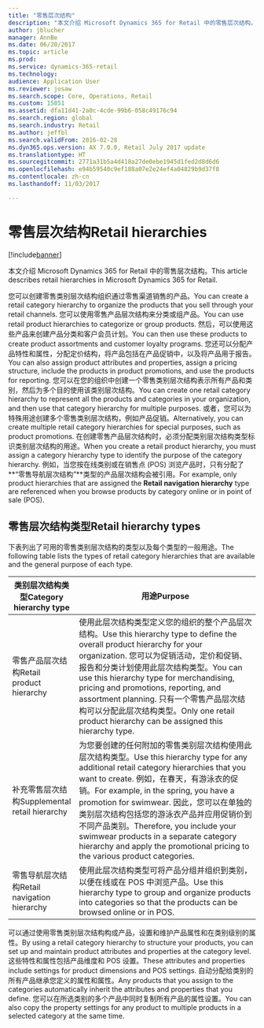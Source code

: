 ```yaml
---
title: "零售层次结构"
description: "本文介绍 Microsoft Dynamics 365 for Retail 中的零售层次结构。"
author: jblucher
manager: AnnBe
ms.date: 06/20/2017
ms.topic: article
ms.prod: 
ms.service: dynamics-365-retail
ms.technology: 
audience: Application User
ms.reviewer: josaw
ms.search.scope: Core, Operations, Retail
ms.custom: 15851
ms.assetid: dfa11d41-2a0c-4cde-99b6-058c49176c94
ms.search.region: global
ms.search.industry: Retail
ms.author: jeffbl
ms.search.validFrom: 2016-02-28
ms.dyn365.ops.version: AX 7.0.0, Retail July 2017 update
ms.translationtype: HT
ms.sourcegitcommit: 2771a31b5a4d418a27de0ebe1945d1fed2d8d6d6
ms.openlocfilehash: e94b59540c9ef188a07e2e24ef4a04829b9d37f8
ms.contentlocale: zh-cn
ms.lasthandoff: 11/03/2017

---
```


# <a name="retail-hierarchies"></a><span data-ttu-id="6d841-103">零售层次结构</span><span class="sxs-lookup"><span data-stu-id="6d841-103">Retail hierarchies</span></span>

[!include[banner](includes/banner.md)]


<span data-ttu-id="6d841-104">本文介绍 Microsoft Dynamics 365 for Retail 中的零售层次结构。</span><span class="sxs-lookup"><span data-stu-id="6d841-104">This article describes retail hierarchies in Microsoft Dynamics 365 for Retail.</span></span>

<span data-ttu-id="6d841-105">您可以创建零售类别层次结构组织通过零售渠道销售的产品。</span><span class="sxs-lookup"><span data-stu-id="6d841-105">You can create a retail category hierarchy to organize the products that you sell through your retail channels.</span></span> <span data-ttu-id="6d841-106">您可以使用零售产品层次结构来分类或组产品。</span><span class="sxs-lookup"><span data-stu-id="6d841-106">You can use retail product hierarchies to categorize or group products.</span></span> <span data-ttu-id="6d841-107">然后，可以使用这些产品来创建产品分类和客户会员计划。</span><span class="sxs-lookup"><span data-stu-id="6d841-107">You can then use these products to create product assortments and customer loyalty programs.</span></span> <span data-ttu-id="6d841-108">您还可以分配产品特性和属性，分配定价结构，将产品包括在产品促销中，以及将产品用于报告。</span><span class="sxs-lookup"><span data-stu-id="6d841-108">You can also assign product attributes and properties, assign a pricing structure, include the products in product promotions, and use the products for reporting.</span></span> <span data-ttu-id="6d841-109">您可以在您的组织中创建一个零售类别层次结构表示所有产品和类别，然后为多个目的使用该类别层次结构。</span><span class="sxs-lookup"><span data-stu-id="6d841-109">You can create one retail category hierarchy to represent all the products and categories in your organization, and then use that category hierarchy for multiple purposes.</span></span> <span data-ttu-id="6d841-110">或者，您可以为特殊用途创建多个零售类别层次结构，例如产品促销。</span><span class="sxs-lookup"><span data-stu-id="6d841-110">Alternatively, you can create multiple retail category hierarchies for special purposes, such as product promotions.</span></span> <span data-ttu-id="6d841-111">在创建零售产品层次结构时，必须分配类别层次结构类型标识类别层次结构的用途。</span><span class="sxs-lookup"><span data-stu-id="6d841-111">When you create a retail product hierarchy, you must assign a category hierarchy type to identify the purpose of the category hierarchy.</span></span> <span data-ttu-id="6d841-112">例如，当您按在线类别或在销售点 (POS) 浏览产品时，只有分配了**“零售导航层次结构”**类型的产品层次结构会被引用。</span><span class="sxs-lookup"><span data-stu-id="6d841-112">For example, only product hierarchies that are assigned the **Retail navigation hierarchy** type are referenced when you browse products by category online or in point of sale (POS).</span></span>

## <a name="retail-hierarchy-types"></a><span data-ttu-id="6d841-113">零售层次结构类型</span><span class="sxs-lookup"><span data-stu-id="6d841-113">Retail hierarchy types</span></span>
<span data-ttu-id="6d841-114">下表列出了可用的零售类别层次结构的类型以及每个类型的一般用途。</span><span class="sxs-lookup"><span data-stu-id="6d841-114">The following table lists the types of retail category hierarchies that are available and the general purpose of each type.</span></span>

| <span data-ttu-id="6d841-115">类别层次结构类型</span><span class="sxs-lookup"><span data-stu-id="6d841-115">Category hierarchy type</span></span>       | <span data-ttu-id="6d841-116">用途</span><span class="sxs-lookup"><span data-stu-id="6d841-116">Purpose</span></span>                                                                                                                                                                                                                                                                                                            |
|-------------------------------|--------------------------------------------------------------------------------------------------------------------------------------------------------------------------------------------------------------------------------------------------------------------------------------------------------------------|
| <span data-ttu-id="6d841-117">零售产品层次结构</span><span class="sxs-lookup"><span data-stu-id="6d841-117">Retail product hierarchy</span></span>      | <span data-ttu-id="6d841-118">使用此层次结构类型定义您的组织的整个产品层次结构。</span><span class="sxs-lookup"><span data-stu-id="6d841-118">Use this hierarchy type to define the overall product hierarchy for your organization.</span></span> <span data-ttu-id="6d841-119">您可以为促销活动，定价和促销、报告和分类计划使用此层次结构类型。</span><span class="sxs-lookup"><span data-stu-id="6d841-119">You can use this hierarchy type for merchandising, pricing and promotions, reporting, and assortment planning.</span></span> <span data-ttu-id="6d841-120">只有一个零售产品层次结构可以分配此层次结构类型。</span><span class="sxs-lookup"><span data-stu-id="6d841-120">Only one retail product hierarchy can be assigned this hierarchy type.</span></span>                                       |
| <span data-ttu-id="6d841-121">补充零售层次结构</span><span class="sxs-lookup"><span data-stu-id="6d841-121">Supplemental retail hierarchy</span></span> | <span data-ttu-id="6d841-122">为您要创建的任何附加的零售类别层次结构使用此层次结构类型。</span><span class="sxs-lookup"><span data-stu-id="6d841-122">Use this hierarchy type for any additional retail category hierarchies that you want to create.</span></span> <span data-ttu-id="6d841-123">例如，在春天，有游泳衣的促销。</span><span class="sxs-lookup"><span data-stu-id="6d841-123">For example, in the spring, you have a promotion for swimwear.</span></span> <span data-ttu-id="6d841-124">因此，您可以在单独的类别层次结构包括您的游泳衣产品并应用促销价到不同产品类别。</span><span class="sxs-lookup"><span data-stu-id="6d841-124">Therefore, you include your swimwear products in a separate category hierarchy and apply the promotional pricing to the various product categories.</span></span> |
| <span data-ttu-id="6d841-125">零售导航层次结构</span><span class="sxs-lookup"><span data-stu-id="6d841-125">Retail navigation hierarchy</span></span>   | <span data-ttu-id="6d841-126">使用此层次结构类型可将产品分组并组织到类别，以便在线或在 POS 中浏览产品。</span><span class="sxs-lookup"><span data-stu-id="6d841-126">Use this hierarchy type to group and organize products into categories so that the products can be browsed online or in POS.</span></span>                                                                                                                                                                                       |

<span data-ttu-id="6d841-127">可以通过使用零售类别层次结构构成产品，设置和维护产品属性和在类别级别的属性。</span><span class="sxs-lookup"><span data-stu-id="6d841-127">By using a retail category hierarchy to structure your products, you can set up and maintain product attributes and properties at the category level.</span></span> <span data-ttu-id="6d841-128">这些特性和属性包括产品维度和 POS 设置。</span><span class="sxs-lookup"><span data-stu-id="6d841-128">These attributes and properties include settings for product dimensions and POS settings.</span></span> <span data-ttu-id="6d841-129">自动分配给类别的所有产品继承您定义的属性和属性。</span><span class="sxs-lookup"><span data-stu-id="6d841-129">Any products that you assign to the categories automatically inherit the attributes and properties that you define.</span></span> <span data-ttu-id="6d841-130">您可以在所选类别的多个产品中同时复制所有产品的属性设置。</span><span class="sxs-lookup"><span data-stu-id="6d841-130">You can also copy the property settings for any product to multiple products in a selected category at the same time.</span></span>




